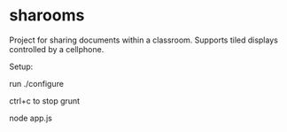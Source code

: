 # sharooms
Project for sharing documents within a classroom. Supports tiled displays controlled by a cellphone.


Setup:

run ./configure

ctrl+c to stop grunt

node app.js
